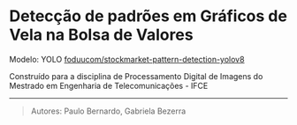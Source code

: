 # Detecção de padrões em Gráficos de Vela na Bolsa de Valores

Modelo: YOLO [foduucom/stockmarket-pattern-detection-yolov8](https://huggingface.co/foduucom/stockmarket-pattern-detection-yolov8)

Construído para a disciplina de Processamento Digital de Imagens do Mestrado em Engenharia de Telecomunicações - IFCE

---

> Autores: Paulo Bernardo, Gabriela Bezerra


